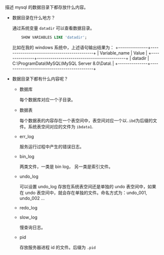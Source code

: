 描述 mysql 的数据目录下都存放什么内容。

- 数据目录在什么地方？

    通过系统变量 `datadir` 可以查看数据目录。
    ```sql
        SHOW VARIABLES LIKE 'datadir';
    ```
    比如在我的 windows 系统中，上述语句输出结果为：
    +---------------+---------------------------------------------+
    | Variable_name | Value                                       |
    +---------------+---------------------------------------------+
    | datadir       | C:\ProgramData\MySQL\MySQL Server 8.0\Data\ |
    +---------------+---------------------------------------------+

- 数据目录下都有什么内容呢？

    - 数据库

        每个数据库对应一个子目录。

    - 数据表

        每个数据表的内容存在一个表空间中，表空间对应一个以`.ibd`为后缀的文件。系统表空间对应的文件为 `ibdata1`.

    - err_log

        服务运行过程中产生的错误日志。

    - bin_log

        两类文件，一类是 bin log， 另一类是索引文件。

    - undo_log

        可以设置 undo_log 存放在系统表空间还是单独的 undo 表空间中，如果在 undo 表空间中，就会存在单独的文件。命名方式为：undo_001, undo_002 ...

    - redo_log
    - slow_log

        慢查询日志。

    - pid

        存放服务器进程 id 的文件。后缀为 `.pid`
